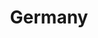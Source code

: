 ---
title: Germany
indice: 0.40873750935627945
years:
- title: '1991'
  indice: 0.3536321852212333
- title: '1992'
  indice: 0.36478417709388616
- title: '1993'
  indice: 0.38074072912572826
- title: '1994'
  indice: 0.3817238214102416
- title: '1995'
  indice: 0.38508687468762737
- title: '1996'
  indice: 0.3917404334851016
- title: '1997'
  indice: 0.39296030025683315
- title: '1998'
  indice: 0.393118829992251
- title: '1999'
  indice: 0.39901373061654855
- title: '2000'
  indice: 0.3960070395327982
- title: '2001'
  indice: 0.3990107696957351
- title: '2002'
  indice: 0.40478658534984785
- title: '2003'
  indice: 0.40504252570698634
- title: '2004'
  indice: 0.4050469216523438
- title: '2005'
  indice: 0.4051483904823804
- title: '2006'
  indice: 0.40160015900763035
- title: '2007'
  indice: 0.3995165709059453
- title: '2008'
  indice: 0.4016630635409825
- title: '2009'
  indice: 0.41503208395830704
- title: '2010'
  indice: 0.4031166183265116
- title: '2011'
  indice: 0.40068005674702967
- title: '2012'
  indice: 0.4008049400666164
- title: '2013'
  indice: 0.40401994922339163
- title: '2014'
  indice: 0.40144209854343366
- title: '2015'
  indice: 0.40081913229998395
- title: '2016'
  indice: 0.3972983750816381
- title: '2017'
  indice: 0.39728582779960514
- title: '2018'
  indice: 0.3998288442948416
- title: '2019'
  indice: 0.40142500511191187
- title: '2020'
  indice: 0.40873750935627945
---